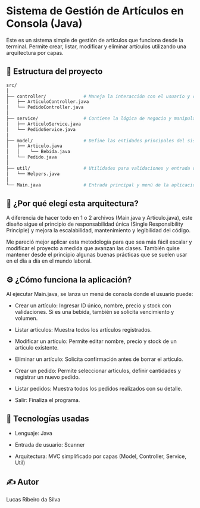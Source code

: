 # Sistema de Gestión de Artículos en Consola (Java)

Este es un sistema simple de gestión de artículos que funciona desde la terminal. Permite crear, listar, modificar y eliminar artículos utilizando una arquitectura por capas.

## 📂 Estructura del proyecto

```bash
src/
│
├── controller/              # Maneja la interacción con el usuario y controla el flujo
│   ├── ArticuloController.java
│   └── PedidoController.java
│
├── service/                 # Contiene la lógica de negocio y manipulación de datos
│   ├── ArticuloService.java
│   └── PedidoService.java
│
├── model/                   # Define las entidades principales del sistema
│   ├── Articulo.java
│   │    └── Bebida.java
│   └── Pedido.java
│
├── util/                    # Utilidades para validaciones y entrada de datos
│   └── Helpers.java
│
└── Main.java                # Entrada principal y menú de la aplicación
```

## 🧠 ¿Por qué elegí esta arquitectura?

A diferencia de hacer todo en 1 o 2 archivos (Main.java y Articulo.java), este diseño sigue el principio de responsabilidad única (Single Responsibility Principle) y mejora la escalabilidad, mantenimiento y legibilidad del código.

Me pareció mejor aplicar esta metodología para que sea más fácil escalar y modificar el proyecto a medida que avanzan las clases. También quise mantener desde el principio algunas buenas prácticas que se suelen usar en el día a día en el mundo laboral.

## ⚙️ ¿Cómo funciona la aplicación?

Al ejecutar Main.java, se lanza un menú de consola donde el usuario puede:

-  Crear un artículo: Ingresar ID único, nombre, precio y stock con validaciones. Si es una bebida, también se solicita vencimiento y volumen.

-  Listar artículos: Muestra todos los artículos registrados.

-  Modificar un artículo: Permite editar nombre, precio y stock de un artículo existente.

-  Eliminar un artículo: Solicita confirmación antes de borrar el artículo.

-  Crear un pedido: Permite seleccionar artículos, definir cantidades y registrar un nuevo pedido.

-  Listar pedidos: Muestra todos los pedidos realizados con su detalle.

-  Salir: Finaliza el programa.

## 📌 Tecnologías usadas

-  Lenguaje: Java

-  Entrada de usuario: Scanner

-  Arquitectura: MVC simplificado por capas (Model, Controller, Service, Util)

## ✍️ Autor

Lucas Ribeiro da Silva
